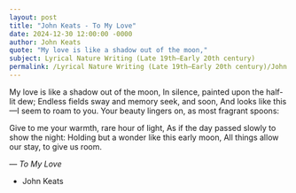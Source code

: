 ```yaml
---
layout: post
title: "John Keats - To My Love"
date: 2024-12-30 12:00:00 -0000
author: John Keats
quote: "My love is like a shadow out of the moon,"
subject: Lyrical Nature Writing (Late 19th–Early 20th century)
permalink: /Lyrical Nature Writing (Late 19th–Early 20th century)/John Keats/John Keats - To My Love
---
```


My love is like a shadow out of the moon,
   In silence, painted upon the half-lit dew;
Endless fields sway and memory seek, and soon,
And looks like this  —I seem to roam to you.
   Your beauty lingers on, as most fragrant spoons:

Give to me your warmth, rare hour of light,
   As if the day passed slowly to show the night:
Holding but a wonder like this early moon,
   All things allow our stay, to give us room.

— *To My Love*

- John Keats
